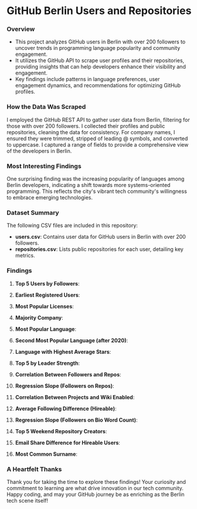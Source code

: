 # GitHub Berlin Users and Repositories

### Overview
- This project analyzes GitHub users in Berlin with over 200 followers to uncover trends in programming language popularity and community engagement.
- It utilizes the GitHub API to scrape user profiles and their repositories, providing insights that can help developers enhance their visibility and engagement.
- Key findings include patterns in language preferences, user engagement dynamics, and recommendations for optimizing GitHub profiles.

### How the Data Was Scraped
I employed the GitHub REST API to gather user data from Berlin, filtering for those with over 200 followers. I collected their profiles and public repositories, cleaning the data for consistency. For company names, I ensured they were trimmed, stripped of leading @ symbols, and converted to uppercase. I captured a range of fields to provide a comprehensive view of the developers in Berlin.

### Most Interesting Findings
One surprising finding was the increasing popularity of languages among Berlin developers, indicating a shift towards more systems-oriented programming. This reflects the city's vibrant tech community's willingness to embrace emerging technologies.


### Dataset Summary
The following CSV files are included in this repository:

- **users.csv**: Contains user data for GitHub users in Berlin with over 200 followers.
- **repositories.csv**: Lists public repositories for each user, detailing key metrics.
  
### Findings
1. **Top 5 Users by Followers**: 
   
2. **Earliest Registered Users**: 
   
3. **Most Popular Licenses**: 

4. **Majority Company**: 
   
5. **Most Popular Language**: 
   
6. **Second Most Popular Language (after 2020)**: 
   
7. **Language with Highest Average Stars**: 
   
8. **Top 5 by Leader Strength**: 
   
9. **Correlation Between Followers and Repos**: 
   
10. **Regression Slope (Followers on Repos)**: 
    
11. **Correlation Between Projects and Wiki Enabled**: 
    
12. **Average Following Difference (Hireable)**: 
    
13. **Regression Slope (Followers on Bio Word Count)**: 
    
14. **Top 5 Weekend Repository Creators**: 
    
15. **Email Share Difference for Hireable Users**: 
    
16. **Most Common Surname**: 

### A Heartfelt Thanks
Thank you for taking the time to explore these findings! Your curiosity and commitment to learning are what drive innovation in our tech community. Happy coding, and may your GitHub journey be as enriching as the Berlin tech scene itself!
